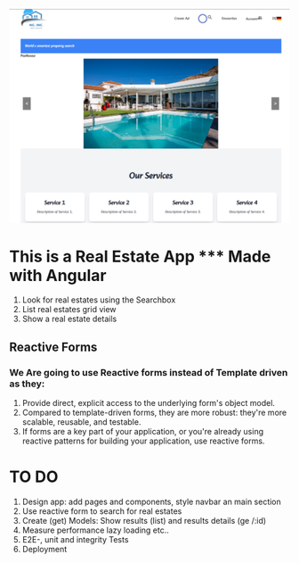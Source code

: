 ![real estate ng inc](src/assets/github1.png)

# This is a Real Estate App *** Made with Angular

1. Look for real estates using the Searchbox
2. List real estates grid view
3. Show a real estate details 

## Reactive Forms
### We Are going to use Reactive forms instead of Template driven as they:
1. Provide direct, explicit access to the underlying form's object model.
2. Compared to template-driven forms, they are more robust: they're more scalable, reusable, and testable. 
3. If forms are a key part of your application, or you're already using reactive patterns for building your application, use reactive forms.


# TO DO
1. Design app: add pages and components, style navbar an main section
2. Use reactive form to search for real estates
3. Create (get) Models: Show results (list) and results details (ge /:id)
4. Measure performance lazy loading etc..
5. E2E-, unit and integrity Tests
5. Deployment